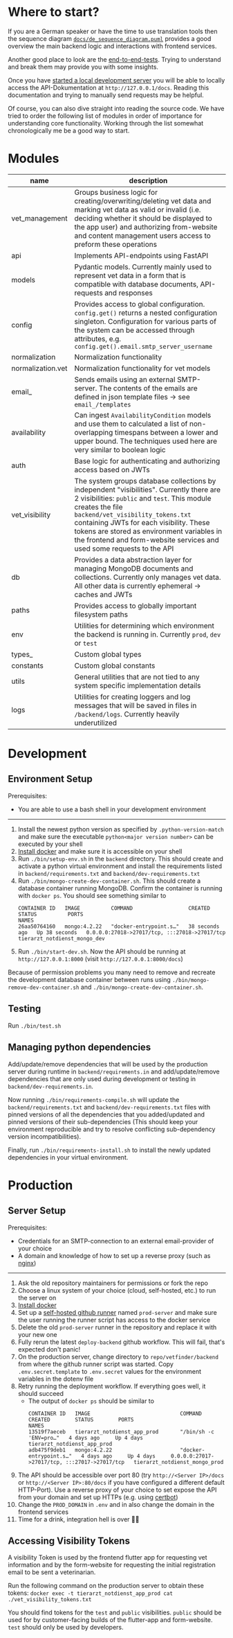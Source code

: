 # Where to start?

If you are a German speaker or have the time to use translation tools 
then the sequence diagram [`docs/de_sequence_diagram.puml`](../docs/de_sequence_diagram.puml)
provides a good overview the main backend logic and interactions with frontend services.

Another good place to look are the [end-to-end-tests](tests/test_end_to_end.py). 
Trying to understand and break them may provide you with some insights.

Once you have [started a local development server](#environment-setup) you will be able to locally
access the API-Dokumentation at `http://127.0.0.1/docs`. Reading this documentation and
trying to manually send requests may be helpful.

Of course, you can also dive straight into reading the source code. We have tried to order
the following list of modules in order of importance for understanding core functionality.
Working through the list somewhat chronologically me be a good way to start.


# Modules
| name              | description                                                                                                                                                                                                                                                                                                                                                       |
|-------------------|-------------------------------------------------------------------------------------------------------------------------------------------------------------------------------------------------------------------------------------------------------------------------------------------------------------------------------------------------------------------|
| vet_management    | Groups business logic for creating/overwriting/deleting vet data and marking vet data as valid or invalid (i.e. deciding whether it should be displayed to the app user) and authorizing from-website and content management users access to preform these operations                                                                                             |
| api               | Implements API-endpoints using FastAPI                                                                                                                                                                                                                                                                                                                            |
| models            | Pydantic models. Currently mainly used to represent vet data in a form that is compatible with database documents, API-requests and responses                                                                                                                                                                                                                     |
| config            | Provides access to global configuration. `config.get()` returns a nested configuration singleton. Configuration for various parts of the system can be accessed through attributes, e.g. `config.get().email.smtp_server_username`                                                                                                                                |
| normalization     | Normalization functionality                                                                                                                                                                                                                                                                                                                                       |
| normalization.vet | Normalization functionality for vet models                                                                                                                                                                                                                                                                                                                        |
| email_            | Sends emails using an external SMTP-server. The contents of the emails are defined in json template files -> see `email_/templates`                                                                                                                                                                                                                               |
| availability      | Can ingest `AvailabilityCondition` models and use them to calculated a list of non-overlapping timespans between a lower and upper bound. The techniques used here are very similar to boolean logic                                                                                                                                                              |
| auth              | Base logic for authenticating and authorizing access based on JWTs                                                                                                                                                                                                                                                                                                |
| vet_visibility    | The system groups database collections by independent "visibilities". Currently there are 2 visibilities: `public` and `test`. This module creates the file `backend/vet_visibility_tokens.txt` containing JWTs for each visibility. These tokens are stored as environment variables in the frontend and form-website services and used some requests to the API |
| db                | Provides a data abstraction layer for managing MongoDB documents and collections. Currently only manages vet data. All other data is currently ephemeral -> caches and JWTs                                                                                                                                                                                       |
| paths             | Provides access to globally important filesystem paths                                                                                                                                                                                                                                                                                                            |
| env               | Utilities for determining which environment the backend is running in. Currently `prod`, `dev` or `test`                                                                                                                                                                                                                                                          |
| types_            | Custom global types                                                                                                                                                                                                                                                                                                                                               |
| constants         | Custom global constants                                                                                                                                                                                                                                                                                                                                           |
| utils             | General utilities that are not tied to any system specific implementation details                                                                                                                                                                                                                                                                                 |
| logs              | Utilities for creating loggers and log messages that will be saved in files in `/backend/logs`. Currently heavily underutilized                                                                                                                                                                                                                                   |


# Development

## Environment Setup

Prerequisites:
- You are able to use a bash shell in your development environment

---

1. Install the newest python version as specified by `.python-version-match` and make sure the executable
   `python<major version number>` can be executed by your shell
2. [Install docker](https://docs.docker.com/engine/install/) and make sure it is accessible on your shell
3. Run `./bin/setup-env.sh` in the `backend` directory. This should create and activate a python virtual environment 
   and install the requirements listed in `backend/requirements.txt` and `backend/dev-requirements.txt`
4. Run `./bin/mongo-create-dev-container.sh`. This should create a database container running MongoDB.
   Confirm the container is running with `docker ps`. You should see something similar to
   ```
   CONTAINER ID   IMAGE          COMMAND                  CREATED          STATUS          PORTS                                           NAMES
   26aa50764160   mongo:4.2.22   "docker-entrypoint.s…"   38 seconds ago   Up 38 seconds   0.0.0.0:27018->27017/tcp, :::27018->27017/tcp   tierarzt_notdienst_mongo_dev
   ```
5. Run `./bin/start-dev.sh`. Now the API should be running at `http://127.0.0.1:8000` (visit `http://127.0.0.1:8000/docs`)

Because of permission problems you many need to remove and recreate the development database container
between runs using `./bin/mongo-remove-dev-container.sh` and `./bin/mongo-create-dev-container.sh`.

## Testing

Run `./bin/test.sh`

## Managing python dependencies

Add/update/remove dependencies that will be used by the production server during runtime in `backend/requirements.in`
and add/update/remove dependencies that are only used during development or testing in `backend/dev-requirements.in`.

Now running `./bin/requirements-compile.sh` will update the 
`backend/requirements.txt` and `backend/dev-requirements.txt` files with pinned versions of all the
dependencies that you added/updated and pinned versions of their sub-dependencies
(This should keep your environment reproducible and try to 
resolve conflicting sub-dependency version incompatibilities).

Finally, run `./bin/requirements-install.sh` to install the newly updated dependencies in your virtual environment.


# Production

## Server Setup

Prerequisites:
- Credentials for an SMTP-connection to an external email-provider of your choice
- A domain and knowledge of how to set up a reverse proxy (such as [nginx](https://www.digitalocean.com/community/tutorials/how-to-configure-nginx-as-a-reverse-proxy-on-ubuntu-22-04))

---

1. Ask the old repository maintainers for permissions or fork the repo
2. Choose a linux system of your choice (cloud, self-hosted, etc.) to run the server on
3. [Install docker](https://docs.docker.com/engine/install/)
4. Set up a [self-hosted github runner](https://docs.github.com/en/actions/hosting-your-own-runners/about-self-hosted-runners)
   named `prod-server` and make sure the user running the runner script has access to the docker service
5. Delete the old `prod-server` runner in the repository and replace it with your new one
6. Fully rerun the latest `deploy-backend` github workflow. This will fail, that's expected don't panic!
7. On the production server, change directory to `repo/vetfinder/backend` from where the github runner script
   was started. Copy `.env.secret.template` to `.env.secret` values for the environment variables in the dotenv file
8. Retry running the deployment workflow. If everything goes well, it should succeed 
   - The output of `docker ps` should be similar to
     ```
     CONTAINER ID   IMAGE                             COMMAND                  CREATED        STATUS        PORTS                                           NAMES
     13519f7aeceb   tierarzt_notdienst_app_prod       "/bin/sh -c 'ENV=pro…"   4 days ago     Up 4 days                                                     tierarzt_notdienst_app_prod
     adb475f9deb1   mongo:4.2.22                      "docker-entrypoint.s…"   4 days ago     Up 4 days     0.0.0.0:27017->27017/tcp, :::27017->27017/tcp   tierarzt_notdienst_mongo_prod
     ```
9. The API should be accessible over port 80 (try `http://<Server IP>/docs` or `http://<Server IP>:80/docs` if you have configured a different default HTTP-Port). 
   Use a reverse proxy of your choice to set expose the API from your domain and set up HTTPs (e.g. using [certbot](https://certbot.eff.org/))
10. Change the `PROD_DOMAIN` in `.env` and in also change the domain in the frontend services
11. Time for a drink, integration hell is over 🥳🍻

## Accessing Visibility Tokens

A visibility Token is used by the frontend flutter app for requesting vet information
and by the form-website for requesting the initial registration email to be sent a veterinarian. 

Run the following command on the production server to obtain these tokens:
`docker exec -t tierarzt_notdienst_app_prod cat ./vet_visibility_tokens.txt`

You should find tokens for the `test` and `public` visibilities. `public` should be used for 
by customer-facing builds of the flutter-app and form-website. `test` should only be used by developers.